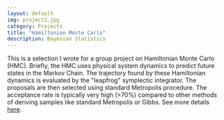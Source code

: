 ```yaml
---
layout: default
img: project2.jpg
category: Projects
title: "Hamiltonian Monte Carlo"
description: Bayesian Statistics
---
```


This is a selection I wrote for a group project on Hamiltonian Monte Carlo (HMC).
Briefly, the HMC uses physical system dynamics to predict future states in the Markov Chain.
The trajectory found by these Hamiltonian dynamics is evaluated by the "leapfrog" symplectic integrator. The proposals are then selected using standard Metropolis procedure.
The acceptance rate is typically very high (>70%) compared to other methods of deriving samples like standard Metropolis or Gibbs. See more details <a href="https://github.com/figur8s/hamiltonian-monte-carlo">here</a>.  

